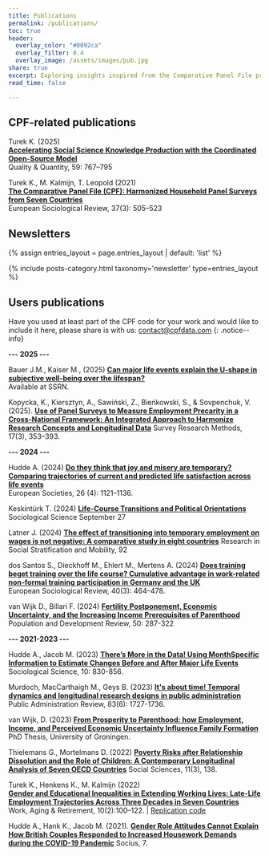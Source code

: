 ```yaml
---
title: Publications
permalink: /publications/
toc: true
header:
  overlay_color: "#0092ca"
  overlay_filter: 0.4
  overlay_image: /assets/images/pub.jpg
share: true 
excerpt: Exploring insights inspired from the Comparative Panel File project
read_time: false

---
```


## CPF-related publications

<div class="publication" markdown="1">

Turek K. (2025)  
**[Accelerating Social Science Knowledge Production with the Coordinated Open-Source Model](https://link.springer.com/article/10.1007/s11135-024-02020-7)**  
Quality & Quantity, 59: 767–795


Turek K., M. Kalmijn, T. Leopold (2021)  
**[The Comparative Panel File (CPF): Harmonized Household Panel Surveys from Seven Countries](https://doi.org/10.1093/esr/jcab006)**  
European Sociological Review, 37(3): 505–523  
</div>

## Newsletters
<div class="publication" markdown="1">

{% assign entries_layout = page.entries_layout | default: 'list' %}
<div class="entries-{{ entries_layout }}">
  {% include posts-category.html taxonomy='newsletter' type=entries_layout %}
</div>
</div>

## Users publications

<div class="publication" markdown="1">

Have you used at least part of the CPF code for your work and would like to include it here, please share is with us: [contact@cpfdata.com](mailto:contact@cpfdata.com)
{: .notice--info}

**--- 2025 ---**

Bauer J.M., Kaiser M., (2025) 
**[Can major life events explain the U-shape in subjective well-being over the lifespan?](http://dx.doi.org/10.2139/ssrn.5133418)**  
Available at SSRN.

Kopycka, K., Kiersztyn, A., Sawiński, Z., Bieńkowski, S., & Sovpenchuk, V. (2025). 
**[Use of Panel Surveys to Measure Employment Precarity in a Cross-National Framework: An Integrated Approach to Harmonize Research Concepts and Longitudinal Data](https://doi.org/10.18148/srm/2023.v17i3.7989)**
Survey Research Methods, 17(3), 353–393. 

**--- 2024 ---**

Hudde A. (2024)
**[Do they think that joy and misery are temporary? Comparing trajectories of current and predicted life satisfaction across life events](https://doi.org/10.1080/14616696.2023.2289653)**  
European Societies, 26 (4): 1121–1136. 

Keskintürk T. (2024)
**[Life-Course Transitions and Political Orientations](https://sociologicalscience.com/articles-v11-33-907/)**  
Sociological Science September 27

Latner J. (2024)
**[The effect of transitioning into temporary employment on wages is not negative: A comparative study in eight countries](https://doi.org/10.1016/j.rssm.2024.100957)** 
Research in Social Stratification and Mobility, 92

dos Santos S., Dieckhoff M., Ehlert M., Mertens A. (2024)
**[Does training beget training over the life course? Cumulative advantage in work-related non-formal training participation in Germany and the UK](https://doi.org/10.1093/esr/jcae022)**  
European Sociological Review, 40(3): 464–478.

van Wijk D., Billari F. (2024)
**[Fertility Postponement, Economic Uncertainty, and the Increasing Income Prerequisites of Parenthood](https://doi-org.tilburguniversity.idm.oclc.org/10.1111/padr.12624)**  
Population and Development Review, 50: 287-322

**--- 2021-2023 ---**

Hudde A., Jacob M. (2023)
**[There’s More in the Data! Using MonthSpecific Information to Estimate Changes Before and After Major Life Events](https://sociologicalscience.com/articles-v10-29-830/)** 
Sociological Science, 10: 830-856.

Murdoch, MacCarthaigh M., Geys B. (2023)
**[It's about time! Temporal dynamics and longitudinal research designs in public administration]( https://doi.org/10.1111/puar.13758)**  
Public Administration Review, 83(6): 1727-1736.

van Wijk, D. (2023)
**[From Prosperity to Parenthood: how Employment, Income, and Perceived Economic Uncertainty Influence Family Formation](https://research.rug.nl/en/publications/from-prosperity-to-parenthood-how-employment-income-and-perceived)**
PhD Thesis, University of Groningen. 

Thielemans G., Mortelmans D. (2022)
**[Poverty Risks after Relationship Dissolution and the Role of Children: A Contemporary Longitudinal Analysis of Seven OECD Countries](https://doi.org/10.3390/socsci11030138)**
Social Sciences, 11(3), 138. 

Turek K., Henkens K., M. Kalmijn (2022)  
**[Gender and Educational Inequalities in Extending Working Lives: Late-Life Employment Trajectories Across Three Decades in Seven Countries](https://academic.oup.com/workar/advance-article/doi/10.1093/workar/waac021/6702675)**  
Work, Aging & Retirement, 10(2):100–122.  | <ins>[Replication code](https://osf.io/hakg6)</ins>  

Hudde A., Hank K., Jacob M. (2021). 
**[Gender Role Attitudes Cannot Explain How British Couples Responded to Increased Housework Demands during the COVID-19 Pandemic](https://doi-org.tilburguniversity.idm.oclc.org/10.1177/23780231211064395)** 
Socius, 7. 



</div>
